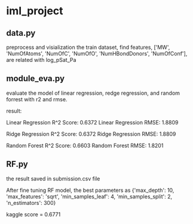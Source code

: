 # iml_project

## data.py
preprocess and visialization the train dataset,
find features, ['MW', 'NumOfAtoms', 'NumOfC', 'NumOfO', 'NumHBondDonors', 'NumOfConf'], are related with log_pSat_Pa

## module_eva.py
evaluate the model of linear regression, redge regression, and random forrest with r2 and rmse.

result:

Linear Regression R^2 Score: 0.6372
Linear Regression RMSE: 1.8809

Ridge Regression R^2 Score: 0.6372
Ridge Regression RMSE: 1.8809

Random Forest R^2 Score: 0.6603
Random Forest RMSE: 1.8201


## RF.py
the result saved in submission.csv file

After fine tuning RF model, the best parameters as {'max_depth': 10, 'max_features': 'sqrt', 'min_samples_leaf': 4, 'min_samples_split': 2, 'n_estimators': 300} 

kaggle score = 0.6771
